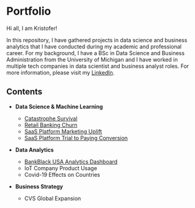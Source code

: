 # Portfolio
Hi all, I am Kristofer!

In this repository, I have gathered projects in data science and business analytics that I have conducted during my academic and professional career. For my background, I have a BSc in Data Science and Business Administration from the University of Michigan and I have worked in multiple tech companies in data scientist and business analyst roles. For more information, please visit my [LinkedIn](https://www.linkedin.com/in/kristofer-siimar-b87035173/). 

## Contents
* **Data Science & Machine Learning**
  * [Catastrophe Survival](https://github.com/kristofersiimar/portfolio/tree/main/Catastrophe%20Survival)
  * [Retail Banking Churn](https://github.com/kristofersiimar/portfolio/tree/main/Retail%20Banking%20Churn)
  * [SaaS Platform Marketing Uplift](https://github.com/kristofersiimar/portfolio/tree/main/SaaS%20Platform%20Marketing%20Uplift)
  * [SaaS Platform Trial to Paying Conversion](https://github.com/kristofersiimar/portfolio/tree/main/Saas%20Platform%20Trial%20to%20Paying%20Conversion)

* **Data Analytics**
  * [BankBlack USA Analytics Dashboard]()
  * IoT Company Product Usage 
  * Covid-19 Effects on Countries 

* **Business Strategy**
  *  CVS Global Expansion 
